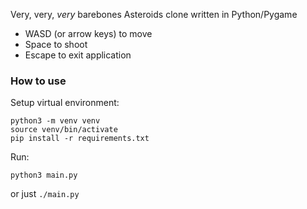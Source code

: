 Very, very, *very* barebones Asteroids clone written in Python/Pygame

* WASD (or arrow keys) to move
* Space to shoot
* Escape to exit application

### How to use

Setup virtual environment:
```
python3 -m venv venv
source venv/bin/activate
pip install -r requirements.txt
```

Run:
```
python3 main.py
```
or just `./main.py`

